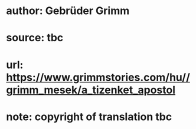 # author: Gebrüder Grimm
# source: tbc
# url: https://www.grimmstories.com/hu//grimm_mesek/a_tizenket_apostol
# note: copyright of translation tbc


